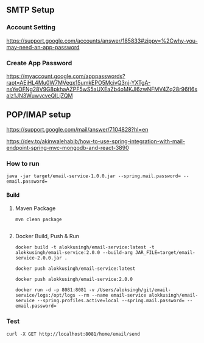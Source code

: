 
## SMTP Setup

### Account Setting
https://support.google.com/accounts/answer/185833#zippy=%2Cwhy-you-may-need-an-app-password
### Create App Password
https://myaccount.google.com/apppasswords?rapt=AEjHL4Mu0W7MVeqx15umkEPO5McivQ3nj-YXTgA-nsYeOFNg28V9G8pkhaAZPF5wS5aUXEaZb4oMKJI6zwNFMV4Zq28r96fI6saIz1JN3WuwvcveQILjZQM

## POP/IMAP setup
https://support.google.com/mail/answer/7104828?hl=en

https://dev.to/akinwalehabib/how-to-use-spring-integration-with-mail-endpoint-spring-mvc-mongodb-and-react-3890

### How to run
````
java -jar target/email-service-1.0.0.jar --spring.mail.password= --email.password=
````

#### Build
1. Maven Package
   ```shell
   mvn clean package
   ```
   ```
2. Docker Build, Push & Run
   ```shell
   docker build -t alokkusingh/email-service:latest -t alokkusingh/email-service:2.0.0 --build-arg JAR_FILE=target/email-service-2.0.0.jar .
   ```
   ```shell
   docker push alokkusingh/email-service:latest
   ```
   ```shell
   docker push alokkusingh/email-service:2.0.0
   ```
   ```shell
   docker run -d -p 8081:8081 -v /Users/aloksingh/git/email-service/logs:/opt/logs --rm --name email-service alokkusingh/email-service --spring.profiles.active=local --spring.mail.password= --email.password=
   ```
### Test
```shell
curl -X GET http://localhost:8081/home/email/send
```